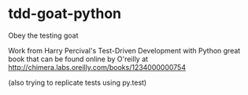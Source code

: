 tdd-goat-python
===============

Obey the testing goat


Work from Harry Percival's Test-Driven Development with Python great book that can be found online by O'reilly at http://chimera.labs.oreilly.com/books/1234000000754

(also trying to replicate tests using py.test)
